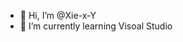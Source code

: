- 👋 Hi, I’m @Xie-x-Y
- 🌱 I’m currently learning Visoal Studio

<!---
Xie-x-Y/Xie-x-Y is a ✨ special ✨ repository because its `README.md` (this file) appears on your GitHub profile.
You can click the Preview link to take a look at your changes.
--->
